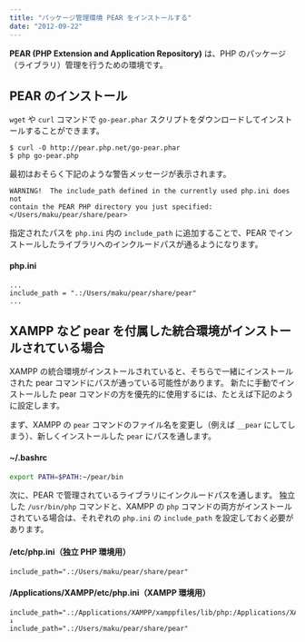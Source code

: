 ```yaml
---
title: "パッケージ管理環境 PEAR をインストールする"
date: "2012-09-22"
---
```


**PEAR (PHP Extension and Application Repository)** は、PHP のパッケージ（ライブラリ）管理を行うための環境です。


PEAR のインストール
----

`wget` や `curl` コマンドで `go-pear.phar` スクリプトをダウンロードしてインストールすることができます。

~~~
$ curl -O http://pear.php.net/go-pear.phar
$ php go-pear.php
~~~

最初はおそらく下記のような警告メッセージが表示されます。

~~~
WARNING!  The include_path defined in the currently used php.ini does not
contain the PEAR PHP directory you just specified:
</Users/maku/pear/share/pear>
~~~

指定されたパスを `php.ini` 内の `include_path` に追加することで、PEAR でインストールしたライブラリへのインクルードパスが通るようになります。

#### php.ini

~~~
...
include_path = ".:/Users/maku/pear/share/pear"
...
~~~


XAMPP など pear を付属した統合環境がインストールされている場合
----

XAMPP の統合環境がインストールされていると、そちらで一緒にインストールされた pear コマンドにパスが通っている可能性があります。
新たに手動でインストールした pear コマンドの方を優先的に使用するには、たとえば下記のように設定します。

まず、XAMPP の `pear` コマンドのファイル名を変更し（例えば `__pear` にしてしまう）、新しくインストールした `pear` にパスを通します。

#### ~/.bashrc

~~~ bash
export PATH=$PATH:~/pear/bin
~~~

次に、PEAR で管理されているライブラリにインクルードパスを通します。
独立した `/usr/bin/php` コマンドと、XAMPP の `php` コマンドの両方がインストールされている場合は、それぞれの `php.ini` の `include_path` を設定しておく必要があります。

#### /etc/php.ini（独立 PHP 環境用）

~~~
include_path=".:/Users/maku/pear/share/pear"
~~~

#### /Applications/XAMPP/etc/php.ini（XAMPP 環境用）

~~~
include_path=".:/Applications/XAMPP/xamppfiles/lib/php:/Applications/XAMPP/xamppfiles/lib/php/pear"
↓
include_path=".:/Users/maku/pear/share/pear"
~~~

